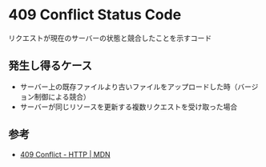 # 409 Conflict Status Code

リクエストが現在のサーバーの状態と競合したことを示すコード

## 発生し得るケース

- サーバー上の既存ファイルより古いファイルをアップロードした時（バージョン制御による競合）
- サーバーが同じリソースを更新する複数リクエストを受け取った場合


## 参考

- [409 Conflict - HTTP | MDN](https://developer.mozilla.org/ja/docs/Web/HTTP/Reference/Status/409)
